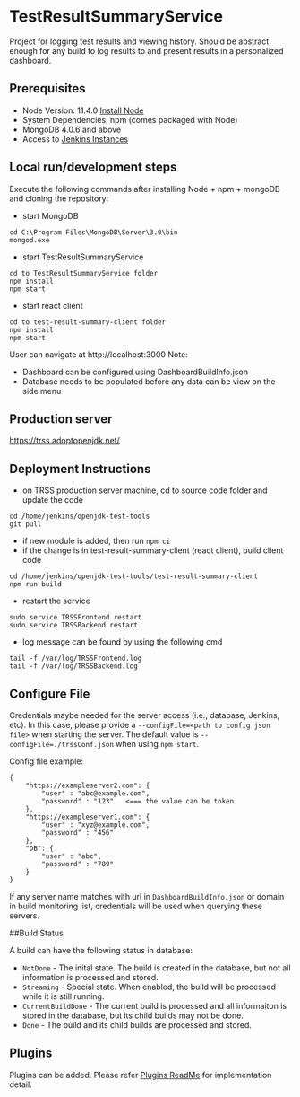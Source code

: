 

# TestResultSummaryService
Project for logging test results and viewing history. Should be abstract enough for any build to log results to and present results in a personalized dashboard.

## Prerequisites
* Node Version: 11.4.0 [Install Node](https://nodejs.org/en/download/)
* System Dependencies: npm (comes packaged with Node)
* MongoDB 4.0.6 and above
* Access to [Jenkins Instances](https://ci.adoptopenjdk.net)

## Local run/development steps
Execute the following commands after installing Node + npm + mongoDB and cloning the repository:
- start MongoDB

```
cd C:\Program Files\MongoDB\Server\3.0\bin
mongod.exe
```

- start TestResultSummaryService

```
cd to TestResultSummaryService folder
npm install
npm start
```

- start react client

```
cd to test-result-summary-client folder
npm install
npm start
``` 

User can navigate at http://localhost:3000
Note: 
- Dashboard can be configured using DashboardBuildInfo.json
- Database needs to be populated before any data can be view on the side menu


## Production server
https://trss.adoptopenjdk.net/

## Deployment Instructions
- on TRSS production server machine, cd to source code folder and update the code
```
cd /home/jenkins/openjdk-test-tools
git pull
```

- if new module is added, then run `npm ci`
- if the change is in test-result-summary-client (react client), build client code
```
cd /home/jenkins/openjdk-test-tools/test-result-summary-client
npm run build
```

- restart the service
```
sudo service TRSSFrontend restart
sudo service TRSSBackend restart
```

- log message can be found by using the following cmd
```
tail -f /var/log/TRSSFrontend.log
tail -f /var/log/TRSSBackend.log
```

## Configure File
Credentials maybe needed for the server access (i.e., database, Jenkins, etc). In this case, please provide a `--configFile=<path to config json file>` when starting the server. The default value is  `--configFile=./trssConf.json` when using `npm start`.

Config file example:
```
{
	"https://exampleserver2.com": {
		"user" : "abc@example.com",
		"password" : "123"   <=== the value can be token
	},
	"https://exampleserver1.com": {
		"user" : "xyz@example.com",
		"password" : "456"
	},
	"DB": {
		"user" : "abc",
		"password" : "789"
	}
}
```

If any server name matches with url in `DashboardBuildInfo.json` or domain in build monitoring list, credentials will be used when querying these servers.

##Build Status

A build can have the following status in database:

- `NotDone` - The inital state. The build is created in the database, but not all information is processed and stored.
- `Streaming` - Special state. When enabled, the build will be processed while it is still running.
- `CurrentBuildDone` - The current build is processed and all informaiton is stored in the database, but its child builds may not be done.
- `Done` - The build and its child builds are processed and stored.

## Plugins
Plugins can be added. Please refer [Plugins ReadMe](./plugins/README.md) for implementation detail.